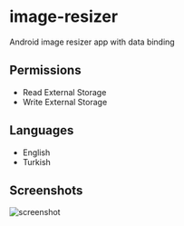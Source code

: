 # image-resizer
Android image resizer app with data binding

## Permissions
- Read External Storage
- Write External Storage

## Languages
- English
- Turkish

## Screenshots
![screenshot](https://img001.prntscr.com/file/img001/XcuXIr6jTS6_eJaTfvpoWA.jpg)
